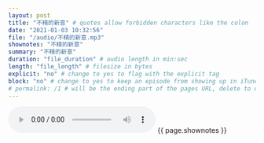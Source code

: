 ```yaml
---
layout: post
title: "不精的新意" # quotes allow forbidden characters like the colon
date: "2021-01-03 10:32:56"
file: "/audio/不精的新意.mp3"
shownotes: "不精的新意"
summary: "不精的新意"
duration: "file_duration" # audio length in min:sec
length: "file_length" # filesize in bytes
explicit: "no" # change to yes to flag with the explicit tag
block: "no" # change to yes to keep an episode from showing up in iTunes
# permalink: /1 # will be the ending part of the pages URL, delete to default to the title
---
```


<audio controls>
<source src="{{site.url}}{{site.baseurl}}{{ page.file }}" type="audio/x-mp3">
Your browser does not support the audio element.
</audio>
{{ page.shownotes }}
